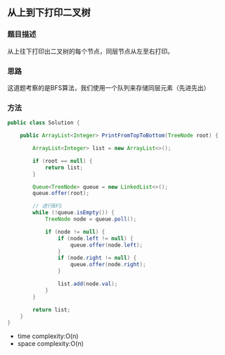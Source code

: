 ## 从上到下打印二叉树

### 题目描述

从上往下打印出二叉树的每个节点，同层节点从左至右打印。

### 思路
这道题考察的是BFS算法，我们使用一个队列来存储同层元素（先进先出）

### 方法

```java
public class Solution {

    public ArrayList<Integer> PrintFromTopToBottom(TreeNode root) {

        ArrayList<Integer> list = new ArrayList<>();

        if (root == null) {
            return list;
        }

        Queue<TreeNode> queue = new LinkedList<>();
        queue.offer(root);

        // 进行BFS
        while (!queue.isEmpty()) {
            TreeNode node = queue.poll();

            if (node != null) {
                if (node.left != null) {
                    queue.offer(node.left);
                }
                if (node.right != null) {
                    queue.offer(node.right);
                }

                list.add(node.val);
            }
        }

        return list;
    }
}
```

- time complexity:O(n)
- space complexity:O(n)
